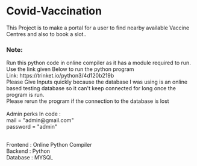 # Covid-Vaccination


This Project is to make a portal for a user to find nearby available Vaccine Centres and also to book a slot..<br>
<h3>Note: </h3>Run this python code in online compiler as it has a module required to run. Use the link given Below to run the python program<br> Link: https://trinket.io/python3/4d120b219b
    <br>Please Give Inputs quickly because the database I was using is an online based testing database so it can't keep connected for long once the program is run.<br>
Please rerun the program if the connection to the database is lost<br>
 <br>Admin perks In code :<br>
    mail = "admin@gmail.com"<br>
    password  = "admin"<br>
  
  <Br>Frontend : Online Python Compiler<br>
  Backend : Python<br>
  Database : MYSQL<br>
    
 
    
